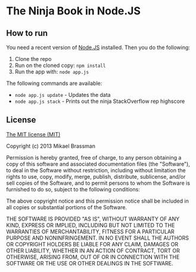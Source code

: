 # The Ninja Book in Node.JS

## How to run

You need a recent version of [Node.JS](http://nodejs.org/) installed. Then you do the following:

1. Clone the repo
2. Run on the cloned copy: `npm install`
3. Run the app with: `node app.js`

The following commands are available:

* `node app.js update` - Updates the data
* `node app.js stack` - Prints out the ninja StackOverflow rep highscore

## License

[The MIT license (MIT)](http://opensource.org/licenses/MIT)

Copyright (c) 2013 Mikael Brassman

Permission is hereby granted, free of charge, to any person obtaining a copy
of this software and associated documentation files (the "Software"), to deal
in the Software without restriction, including without limitation the rights
to use, copy, modify, merge, publish, distribute, sublicense, and/or sell
copies of the Software, and to permit persons to whom the Software is
furnished to do so, subject to the following conditions:

The above copyright notice and this permission notice shall be included in
all copies or substantial portions of the Software.

THE SOFTWARE IS PROVIDED "AS IS", WITHOUT WARRANTY OF ANY KIND, EXPRESS OR
IMPLIED, INCLUDING BUT NOT LIMITED TO THE WARRANTIES OF MERCHANTABILITY,
FITNESS FOR A PARTICULAR PURPOSE AND NONINFRINGEMENT. IN NO EVENT SHALL THE
AUTHORS OR COPYRIGHT HOLDERS BE LIABLE FOR ANY CLAIM, DAMAGES OR OTHER
LIABILITY, WHETHER IN AN ACTION OF CONTRACT, TORT OR OTHERWISE, ARISING FROM,
OUT OF OR IN CONNECTION WITH THE SOFTWARE OR THE USE OR OTHER DEALINGS IN
THE SOFTWARE.